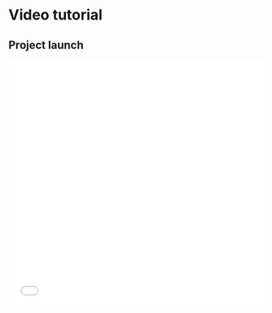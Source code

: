 # Video tutorial

## Project launch

 <iframe id="b" class="b video_pc" src="//player.bilibili.com/player.html??cid=185732281&aid=455391649&pre_ad=0" scrolling="no" border="0" frameborder="no" framespacing="0" allowfullscreen="true" style="min-height:485px; width: 100%" />
